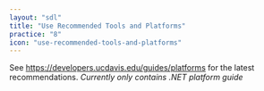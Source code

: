 ```yaml
---
layout: "sdl"
title: "Use Recommended Tools and Platforms"
practice: "8"
icon: "use-recommended-tools-and-platforms"
---
```


See <https://developers.ucdavis.edu/guides/platforms> for the latest recommendations.
*Currently only contains .NET platform guide*
